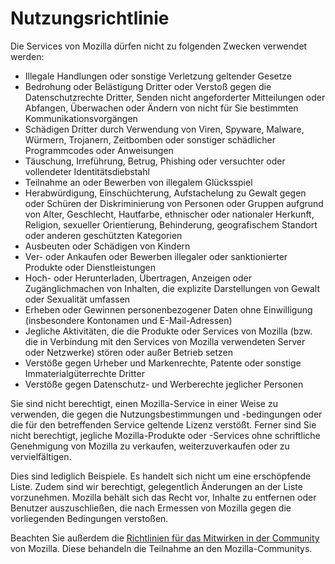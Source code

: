 # Nutzungsrichtlinie

Die Services von Mozilla dürfen nicht zu folgenden Zwecken verwendet werden:

* Illegale Handlungen oder sonstige Verletzung geltender Gesetze
* Bedrohung oder Belästigung Dritter oder Verstoß gegen die Datenschutzrechte Dritter, Senden nicht angeforderter Mitteilungen oder Abfangen, Überwachen oder Ändern von nicht für Sie bestimmten Kommunikationsvorgängen
* Schädigen Dritter durch Verwendung von Viren, Spyware, Malware, Würmern, Trojanern, Zeitbomben oder sonstiger schädlicher Programmcodes oder Anweisungen
* Täuschung, Irreführung, Betrug, Phishing oder versuchter oder vollendeter Identitätsdiebstahl
* Teilnahme an oder Bewerben von illegalem Glücksspiel
* Herabwürdigung, Einschüchterung, Aufstachelung zu Gewalt gegen oder Schüren der Diskriminierung von Personen oder Gruppen aufgrund von Alter, Geschlecht, Hautfarbe, ethnischer oder nationaler Herkunft, Religion, sexueller Orientierung, Behinderung, geografischem Standort oder anderen geschützten Kategorien
* Ausbeuten oder Schädigen von Kindern
* Ver- oder Ankaufen oder Bewerben illegaler oder sanktionierter Produkte oder Dienstleistungen
* Hoch- oder Herunterladen, Übertragen, Anzeigen oder Zugänglichmachen von Inhalten, die explizite Darstellungen von Gewalt oder Sexualität umfassen
* Erheben oder Gewinnen personenbezogener Daten ohne Einwilligung (insbesondere Kontonamen und E-Mail-Adressen)
* Jegliche Aktivitäten, die die Produkte oder Services von Mozilla (bzw. die in Verbindung mit den Services von Mozilla verwendeten Server oder Netzwerke) stören oder außer Betrieb setzen
* Verstöße gegen Urheber und Markenrechte, Patente oder sonstige Immaterialgüterrechte Dritter
* Verstöße gegen Datenschutz- und Werberechte jeglicher Personen

Sie sind nicht berechtigt, einen Mozilla-Service in einer Weise zu verwenden, die gegen die Nutzungsbestimmungen und -bedingungen oder die für den betreffenden Service geltende Lizenz verstößt. Ferner sind Sie nicht berechtigt, jegliche Mozilla-Produkte oder -Services ohne schriftliche Genehmigung von Mozilla zu verkaufen, weiterzuverkaufen oder zu vervielfältigen.

Dies sind lediglich Beispiele. Es handelt sich nicht um eine erschöpfende Liste. Zudem sind wir berechtigt, gelegentlich Änderungen an der Liste vorzunehmen. Mozilla behält sich das Recht vor, Inhalte zu entfernen oder Benutzer auszuschließen, die nach Ermessen von Mozilla gegen die vorliegenden Bedingungen verstoßen.

Beachten Sie außerdem die [Richtlinien für das Mitwirken in der Community](https://www.mozilla.org/about/governance/policies/participation/) von Mozilla. Diese behandeln die Teilnahme an den Mozilla-Communitys.
